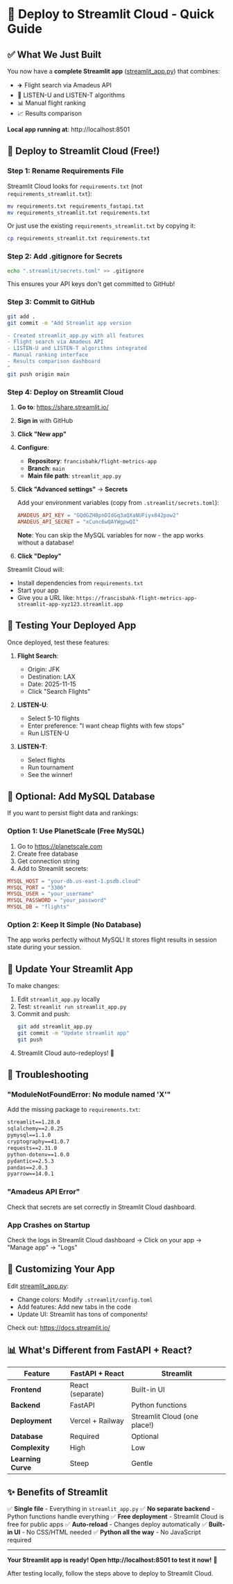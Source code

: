 # 🎈 Deploy to Streamlit Cloud - Quick Guide

## ✅ What We Just Built

You now have a **complete Streamlit app** ([streamlit_app.py](streamlit_app.py)) that combines:
- ✈️ Flight search via Amadeus API
- 🤖 LISTEN-U and LISTEN-T algorithms
- 📊 Manual flight ranking
- 📈 Results comparison

**Local app running at**: http://localhost:8501

## 🚀 Deploy to Streamlit Cloud (Free!)

### Step 1: Rename Requirements File

Streamlit Cloud looks for `requirements.txt` (not `requirements_streamlit.txt`):

```bash
mv requirements.txt requirements_fastapi.txt
mv requirements_streamlit.txt requirements.txt
```

Or just use the existing `requirements_streamlit.txt` by copying it:

```bash
cp requirements_streamlit.txt requirements.txt
```

### Step 2: Add .gitignore for Secrets

```bash
echo ".streamlit/secrets.toml" >> .gitignore
```

This ensures your API keys don't get committed to GitHub!

### Step 3: Commit to GitHub

```bash
git add .
git commit -m "Add Streamlit app version

- Created streamlit_app.py with all features
- Flight search via Amadeus API
- LISTEN-U and LISTEN-T algorithms integrated
- Manual ranking interface
- Results comparison dashboard
"
git push origin main
```

### Step 4: Deploy on Streamlit Cloud

1. **Go to**: https://share.streamlit.io/

2. **Sign in** with GitHub

3. **Click "New app"**

4. **Configure**:
   - **Repository**: `francisbahk/flight-metrics-app`
   - **Branch**: `main`
   - **Main file path**: `streamlit_app.py`

5. **Click "Advanced settings"** → **Secrets**

   Add your environment variables (copy from `.streamlit/secrets.toml`):

   ```toml
   AMADEUS_API_KEY = "GQdGZH8pnDIdGq3aQXaNUFiyx842pow2"
   AMADEUS_API_SECRET = "xCunc6wQAYWgpwQI"
   ```

   **Note**: You can skip the MySQL variables for now - the app works without a database!

6. **Click "Deploy"**

Streamlit Cloud will:
- Install dependencies from `requirements.txt`
- Start your app
- Give you a URL like: `https://francisbahk-flight-metrics-app-streamlit-app-xyz123.streamlit.app`

## 🎯 Testing Your Deployed App

Once deployed, test these features:

1. **Flight Search**:
   - Origin: JFK
   - Destination: LAX
   - Date: 2025-11-15
   - Click "Search Flights"

2. **LISTEN-U**:
   - Select 5-10 flights
   - Enter preference: "I want cheap flights with few stops"
   - Run LISTEN-U

3. **LISTEN-T**:
   - Select flights
   - Run tournament
   - See the winner!

## 🔧 Optional: Add MySQL Database

If you want to persist flight data and rankings:

### Option 1: Use PlanetScale (Free MySQL)

1. Go to https://planetscale.com
2. Create free database
3. Get connection string
4. Add to Streamlit secrets:

```toml
MYSQL_HOST = "your-db.us-east-1.psdb.cloud"
MYSQL_PORT = "3306"
MYSQL_USER = "your_username"
MYSQL_PASSWORD = "your_password"
MYSQL_DB = "flights"
```

### Option 2: Keep It Simple (No Database)

The app works perfectly without MySQL! It stores flight results in session state during your session.

## 📝 Update Your Streamlit App

To make changes:

1. Edit `streamlit_app.py` locally
2. Test: `streamlit run streamlit_app.py`
3. Commit and push:
   ```bash
   git add streamlit_app.py
   git commit -m "Update streamlit app"
   git push
   ```
4. Streamlit Cloud auto-redeploys! 🚀

## 🐛 Troubleshooting

### "ModuleNotFoundError: No module named 'X'"

Add the missing package to `requirements.txt`:

```txt
streamlit==1.28.0
sqlalchemy==2.0.25
pymysql==1.1.0
cryptography==41.0.7
requests==2.31.0
python-dotenv==1.0.0
pydantic==2.5.3
pandas==2.0.3
pyarrow==14.0.1
```

### "Amadeus API Error"

Check that secrets are set correctly in Streamlit Cloud dashboard.

### App Crashes on Startup

Check the logs in Streamlit Cloud dashboard → Click on your app → "Manage app" → "Logs"

## 🎨 Customizing Your App

Edit [streamlit_app.py](streamlit_app.py):

- Change colors: Modify `.streamlit/config.toml`
- Add features: Add new tabs in the code
- Update UI: Streamlit has tons of components!

Check out: https://docs.streamlit.io/

## 📊 What's Different from FastAPI + React?

| Feature | FastAPI + React | Streamlit |
|---------|----------------|-----------|
| **Frontend** | React (separate) | Built-in UI |
| **Backend** | FastAPI | Python functions |
| **Deployment** | Vercel + Railway | Streamlit Cloud (one place!) |
| **Database** | Required | Optional |
| **Complexity** | High | Low |
| **Learning Curve** | Steep | Gentle |

## ✨ Benefits of Streamlit

✅ **Single file** - Everything in `streamlit_app.py`
✅ **No separate backend** - Python functions handle everything
✅ **Free deployment** - Streamlit Cloud is free for public apps
✅ **Auto-reload** - Changes deploy automatically
✅ **Built-in UI** - No CSS/HTML needed
✅ **Python all the way** - No JavaScript required

---

**Your Streamlit app is ready! Open http://localhost:8501 to test it now!** 🎉

After testing locally, follow the steps above to deploy to Streamlit Cloud.
